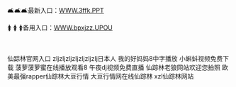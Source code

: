 <p>
	🛋🛋🛋最新入口：<a href="http://www.baidu.com/link?url=6MA2SWnO3Raqke39an_0PUxosM6ZrUGzi1BN9tNnlPW&wd">WWW.3ffk.PPT</a> 
	<p>
		🚺
🚺
🚺备用入口：<a href="http://www.baidu.com/link?url=6MA2SWnO3Raqke39an_0PUxosM6ZrUGzi1BN9tNnlPW&wd">WWW.bpxjzz.UPOU</a> 
	</p>
	<p>
		<br />
	</p>
	<p>
		仙踪林官网入口
zljzljzljzljzljzljzlj日本人
我的好妈妈8中字播放
小蝌蚪视频免费下载
菠萝菠萝蜜在线播放观看8
午夜dj视频免费直播
仙踪林老狼网站欢迎您拍照
欧美最强rapper仙踪林大豆行情
大豆行情网在线仙踪林
xzl仙踪林网站
	</p>

